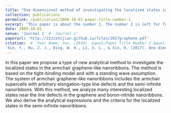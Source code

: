 ```yaml
---
title: "One-dimensional method of investigating the localized states in armchair graphene-like nanoribbons with defects"
collection: publications
permalink: /publication/2009-10-01-paper-title-number-1
excerpt: 'This paper is about the number 1. The number 2 is left for future work.'
date: 2009-10-01
venue: 'Journal 1' # 'Journal 1'
paperurl: 'http://Zzzzzhijian.github.io/files/2017graphene.pdf'
citation:  # 'Your Name, You. (2010). &quot;Paper Title Number 2.&quot; <i>Journal 1</i>. 1(2).'
'Xie, Y., Hu, Z. J., Ding, W. H., Lü, X. L., & Xie, H. (2017). One-dimensional method of investigating the localized states in armchair graphene-like nanoribbons with defects. Chinese Physics B, 26(12), 127310.'
---
```


In this paper we propose a type of new analytical method to investigate the localized states in the armchair graphene-like nanoribbons. The method is based on the tight-binding model and with a standing wave assumption. The system of armchair graphene-like nanoribbons includes the armchair supercells with arbitrary elongation-type line defects and the semi-infinite nanoribbons. With this method, we analyze many interesting localized states near the line defects in the graphene and boron-nitride nanoribbons. We also derive the analytical expressions and the criteria for the localized states in the semi-infinite nanoribbons.
